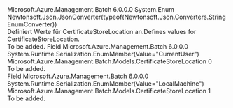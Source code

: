 <Type Name="CertificateStoreLocation" FullName="Microsoft.Azure.Management.Batch.Models.CertificateStoreLocation">
  <TypeSignature Language="C#" Value="public enum CertificateStoreLocation" />
  <TypeSignature Language="ILAsm" Value=".class public auto ansi sealed CertificateStoreLocation extends System.Enum" />
  <TypeSignature Language="DocId" Value="T:Microsoft.Azure.Management.Batch.Models.CertificateStoreLocation" />
  <TypeSignature Language="VB.NET" Value="Public Enum CertificateStoreLocation" />
  <TypeSignature Language="F#" Value="type CertificateStoreLocation = " />
  <AssemblyInfo>
    <AssemblyName>Microsoft.Azure.Management.Batch</AssemblyName>
    <AssemblyVersion>6.0.0.0</AssemblyVersion>
  </AssemblyInfo>
  <Base>
    <BaseTypeName>System.Enum</BaseTypeName>
  </Base>
  <Attributes>
    <Attribute>
      <AttributeName>Newtonsoft.Json.JsonConverter(typeof(Newtonsoft.Json.Converters.StringEnumConverter))</AttributeName>
    </Attribute>
  </Attributes>
  <Docs>
    <summary>
            <span data-ttu-id="a6e00-101">Definiert Werte für CertificateStoreLocation an.</span><span class="sxs-lookup"><span data-stu-id="a6e00-101">Defines values for CertificateStoreLocation.</span></span>
            </summary>
    <remarks>To be added.</remarks>
  </Docs>
  <Members>
    <Member MemberName="CurrentUser">
      <MemberSignature Language="C#" Value="CurrentUser" />
      <MemberSignature Language="ILAsm" Value=".field public static literal valuetype Microsoft.Azure.Management.Batch.Models.CertificateStoreLocation CurrentUser = int32(0)" />
      <MemberSignature Language="DocId" Value="F:Microsoft.Azure.Management.Batch.Models.CertificateStoreLocation.CurrentUser" />
      <MemberSignature Language="VB.NET" Value="CurrentUser" />
      <MemberSignature Language="F#" Value="CurrentUser = 0" Usage="Microsoft.Azure.Management.Batch.Models.CertificateStoreLocation.CurrentUser" />
      <MemberType>Field</MemberType>
      <AssemblyInfo>
        <AssemblyName>Microsoft.Azure.Management.Batch</AssemblyName>
        <AssemblyVersion>6.0.0.0</AssemblyVersion>
      </AssemblyInfo>
      <Attributes>
        <Attribute>
          <AttributeName>System.Runtime.Serialization.EnumMember(Value="CurrentUser")</AttributeName>
        </Attribute>
      </Attributes>
      <ReturnValue>
        <ReturnType>Microsoft.Azure.Management.Batch.Models.CertificateStoreLocation</ReturnType>
      </ReturnValue>
      <MemberValue>0</MemberValue>
      <Docs>
        <summary>To be added.</summary>
      </Docs>
    </Member>
    <Member MemberName="LocalMachine">
      <MemberSignature Language="C#" Value="LocalMachine" />
      <MemberSignature Language="ILAsm" Value=".field public static literal valuetype Microsoft.Azure.Management.Batch.Models.CertificateStoreLocation LocalMachine = int32(1)" />
      <MemberSignature Language="DocId" Value="F:Microsoft.Azure.Management.Batch.Models.CertificateStoreLocation.LocalMachine" />
      <MemberSignature Language="VB.NET" Value="LocalMachine" />
      <MemberSignature Language="F#" Value="LocalMachine = 1" Usage="Microsoft.Azure.Management.Batch.Models.CertificateStoreLocation.LocalMachine" />
      <MemberType>Field</MemberType>
      <AssemblyInfo>
        <AssemblyName>Microsoft.Azure.Management.Batch</AssemblyName>
        <AssemblyVersion>6.0.0.0</AssemblyVersion>
      </AssemblyInfo>
      <Attributes>
        <Attribute>
          <AttributeName>System.Runtime.Serialization.EnumMember(Value="LocalMachine")</AttributeName>
        </Attribute>
      </Attributes>
      <ReturnValue>
        <ReturnType>Microsoft.Azure.Management.Batch.Models.CertificateStoreLocation</ReturnType>
      </ReturnValue>
      <MemberValue>1</MemberValue>
      <Docs>
        <summary>To be added.</summary>
      </Docs>
    </Member>
  </Members>
</Type>